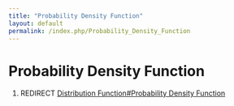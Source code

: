 ```yaml
---
title: "Probability Density Function"
layout: default
permalink: /index.php/Probability_Density_Function
---
```


# Probability Density Function

1. REDIRECT [Distribution Function#Probability Density Function](Distribution_Function#Probability_Density_Function)
